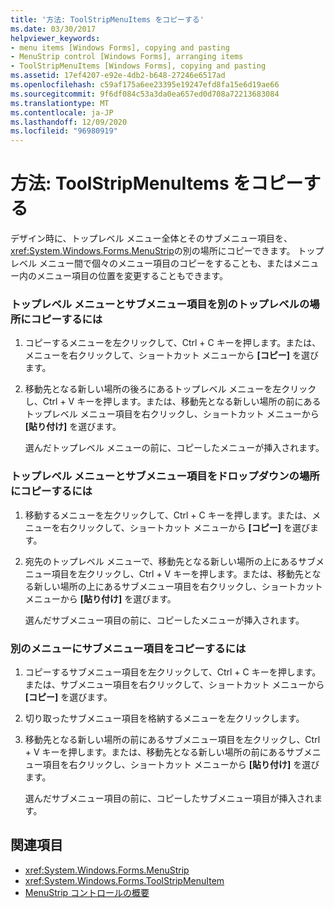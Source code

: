 ```yaml
---
title: '方法: ToolStripMenuItems をコピーする'
ms.date: 03/30/2017
helpviewer_keywords:
- menu items [Windows Forms], copying and pasting
- MenuStrip control [Windows Forms], arranging items
- ToolStripMenuItems [Windows Forms], copying and pasting
ms.assetid: 17ef4207-e92e-4db2-b648-27246e6517ad
ms.openlocfilehash: c59af175a6ee23395e19247efd8fa15e6d19ae66
ms.sourcegitcommit: 9f6df084c53a3da0ea657ed0d708a72213683084
ms.translationtype: MT
ms.contentlocale: ja-JP
ms.lasthandoff: 12/09/2020
ms.locfileid: "96980919"
---
```

# <a name="how-to-copy-toolstripmenuitems"></a>方法: ToolStripMenuItems をコピーする
デザイン時に、トップレベル メニュー全体とそのサブメニュー項目を、 <xref:System.Windows.Forms.MenuStrip>の別の場所にコピーできます。 トップレベル メニュー間で個々のメニュー項目のコピーをすることも、またはメニュー内のメニュー項目の位置を変更することもできます。  
  
### <a name="to-copy-a-top-level-menu-and-its-submenu-items-to-another-top-level-location"></a>トップレベル メニューとサブメニュー項目を別のトップレベルの場所にコピーするには  
  
1. コピーするメニューを左クリックして、Ctrl + C キーを押します。または、メニューを右クリックして、ショートカット メニューから **[コピー]** を選びます。  
  
2. 移動先となる新しい場所の後ろにあるトップレベル メニューを左クリックし、Ctrl + V キーを押します。または、移動先となる新しい場所の前にあるトップレベル メニュー項目を右クリックし、ショートカット メニューから **[貼り付け]** を選びます。  
  
     選んだトップレベル メニューの前に、コピーしたメニューが挿入されます。  
  
### <a name="to-copy-a-top-level-menu-and-its-submenu-items-to-a-drop-down-location"></a>トップレベル メニューとサブメニュー項目をドロップダウンの場所にコピーするには  
  
1. 移動するメニューを左クリックして、Ctrl + C キーを押します。または、メニューを右クリックして、ショートカット メニューから **[コピー]** を選びます。  
  
2. 宛先のトップレベル メニューで、移動先となる新しい場所の上にあるサブメニュー項目を左クリックし、Ctrl + V キーを押します。または、移動先となる新しい場所の上にあるサブメニュー項目を右クリックし、ショートカット メニューから **[貼り付け]** を選びます。  
  
     選んだサブメニュー項目の前に、コピーしたメニューが挿入されます。  
  
### <a name="to-copy-a-submenu-item-to-another-menu"></a>別のメニューにサブメニュー項目をコピーするには  
  
1. コピーするサブメニュー項目を左クリックして、Ctrl + C キーを押します。または、サブメニュー項目を右クリックして、ショートカット メニューから **[コピー]** を選びます。  
  
2. 切り取ったサブメニュー項目を格納するメニューを左クリックします。  
  
3. 移動先となる新しい場所の前にあるサブメニュー項目を左クリックし、Ctrl + V キーを押します。または、移動先となる新しい場所の前にあるサブメニュー項目を右クリックし、ショートカット メニューから **[貼り付け]** を選びます。  
  
     選んだサブメニュー項目の前に、コピーしたサブメニュー項目が挿入されます。  
  
## <a name="see-also"></a>関連項目

- <xref:System.Windows.Forms.MenuStrip>
- <xref:System.Windows.Forms.ToolStripMenuItem>
- [MenuStrip コントロールの概要](menustrip-control-overview-windows-forms.md)
